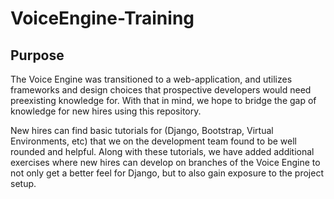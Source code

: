 # VoiceEngine-Training

## Purpose 

The Voice Engine was transitioned to a web-application, and utilizes frameworks and design choices that prospective developers would need preexisting knowledge for. With that in mind, we hope to bridge the gap of knowledge for new hires using this repository. 

New hires can find basic tutorials for (Django, Bootstrap, Virtual Environments, etc) that we on the development team found to be well rounded and helpful. Along with these tutorials, we have added additional exercises where new hires can develop on branches of the Voice Engine to not only get a better feel for Django, but to also gain exposure to the project setup.

